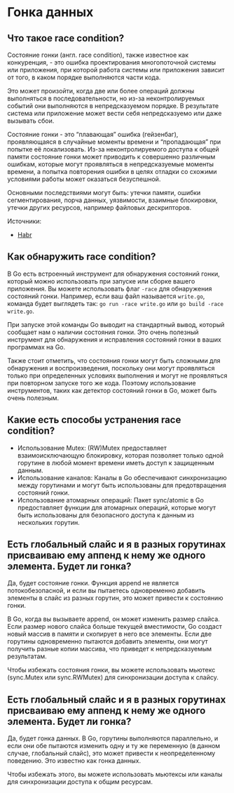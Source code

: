 # Гонка данных

## Что такое race condition?[​](https://golangreview.ru/docs/knowledge/golang/%D0%9F%D0%B0%D1%80%D0%B0%D0%BB%D0%BB%D0%B5%D0%BB%D1%8C%D0%BD%D0%BE%D1%81%D1%82%D1%8C%20%D0%B8%20%D0%BA%D0%BE%D0%BD%D0%BA%D1%83%D1%80%D0%B5%D0%BD%D1%82%D0%BD%D0%BE%D1%81%D1%82%D1%8C/race-condition#%D1%87%D1%82%D0%BE-%D1%82%D0%B0%D0%BA%D0%BE%D0%B5-race-condition "Прямая ссылка на Что такое race condition?")

Состояние гонки (англ. race condition), также известное как конкуренция, - это ошибка проектирования многопоточной системы или приложения, при которой работа системы или приложения зависит от того, в каком порядке выполняются части кода.

Это может произойти, когда две или более операций должны выполняться в последовательности, но из-за неконтролируемых событий они выполняются в непредсказуемом порядке. В результате система или приложение может вести себя непредсказуемо или даже вызывать сбои.

Состояние гонки - это “плавающая” ошибка (гейзенбаг), проявляющаяся в случайные моменты времени и “пропадающая” при попытке её локализовать. Из-за неконтролируемого доступа к общей памяти состояние гонки может приводить к совершенно различным ошибкам, которые могут проявляться в непредсказуемые моменты времени, а попытка повторения ошибки в целях отладки со схожими условиями работы может оказаться безуспешной.

Основными последствиями могут быть: утечки памяти, ошибки сегментирования, порча данных, уязвимости, взаимные блокировки, утечки других ресурсов, например файловых дескрипторов.

Источники:

- [Habr](https://habr.com/ru/articles/764234/)

## Как обнаружить race condition?[​](https://golangreview.ru/docs/knowledge/golang/%D0%9F%D0%B0%D1%80%D0%B0%D0%BB%D0%BB%D0%B5%D0%BB%D1%8C%D0%BD%D0%BE%D1%81%D1%82%D1%8C%20%D0%B8%20%D0%BA%D0%BE%D0%BD%D0%BA%D1%83%D1%80%D0%B5%D0%BD%D1%82%D0%BD%D0%BE%D1%81%D1%82%D1%8C/race-condition#%D0%BA%D0%B0%D0%BA-%D0%BE%D0%B1%D0%BD%D0%B0%D1%80%D1%83%D0%B6%D0%B8%D1%82%D1%8C-race-condition "Прямая ссылка на Как обнаружить race condition?")

В Go есть встроенный инструмент для обнаружения состояний гонки, который можно использовать при запуске или сборке вашего приложения. Вы можете использовать флаг `-race` для обнаружения состояний гонки. Например, если ваш файл называется `write.go`, команда будет выглядеть так: `go run -race write.go` или `go build -race write.go`.

При запуске этой команды Go выводит на стандартный вывод, который сообщает нам о наличии состояния гонки. Это очень полезный инструмент для обнаружения и исправления состояний гонки в ваших программах на Go.

Также стоит отметить, что состояния гонки могут быть сложными для обнаружения и воспроизведения, поскольку они могут проявляться только при определенных условиях выполнения и могут не проявляться при повторном запуске того же кода. Поэтому использование инструментов, таких как детектор состояний гонки в Go, может быть очень полезным.

## Какие есть способы устранения race condition?[​](https://golangreview.ru/docs/knowledge/golang/%D0%9F%D0%B0%D1%80%D0%B0%D0%BB%D0%BB%D0%B5%D0%BB%D1%8C%D0%BD%D0%BE%D1%81%D1%82%D1%8C%20%D0%B8%20%D0%BA%D0%BE%D0%BD%D0%BA%D1%83%D1%80%D0%B5%D0%BD%D1%82%D0%BD%D0%BE%D1%81%D1%82%D1%8C/race-condition#%D0%BA%D0%B0%D0%BA%D0%B8%D0%B5-%D0%B5%D1%81%D1%82%D1%8C-%D1%81%D0%BF%D0%BE%D1%81%D0%BE%D0%B1%D1%8B-%D1%83%D1%81%D1%82%D1%80%D0%B0%D0%BD%D0%B5%D0%BD%D0%B8%D1%8F-race-condition "Прямая ссылка на Какие есть способы устранения race condition?")

- Использование Mutex: (RW)Mutex предоставляет взаимоисключающую блокировку, которая позволяет только одной горутине в любой момент времени иметь доступ к защищенным данным.
- Использование каналов: Каналы в Go обеспечивают синхронизацию между горутинами и могут быть использованы для предотвращения состояний гонки.
- Использование атомарных операций: Пакет sync/atomic в Go предоставляет функции для атомарных операций, которые могут быть использованы для безопасного доступа к данным из нескольких горутин.

## Есть глобальный слайс и я в разных горутинах присваиваю ему аппенд к нему же одного элемента. Будет ли гонка?[​](https://golangreview.ru/docs/knowledge/golang/%D0%9F%D0%B0%D1%80%D0%B0%D0%BB%D0%BB%D0%B5%D0%BB%D1%8C%D0%BD%D0%BE%D1%81%D1%82%D1%8C%20%D0%B8%20%D0%BA%D0%BE%D0%BD%D0%BA%D1%83%D1%80%D0%B5%D0%BD%D1%82%D0%BD%D0%BE%D1%81%D1%82%D1%8C/race-condition#%D0%B5%D1%81%D1%82%D1%8C-%D0%B3%D0%BB%D0%BE%D0%B1%D0%B0%D0%BB%D1%8C%D0%BD%D1%8B%D0%B9-%D1%81%D0%BB%D0%B0%D0%B9%D1%81-%D0%B8-%D1%8F-%D0%B2-%D1%80%D0%B0%D0%B7%D0%BD%D1%8B%D1%85-%D0%B3%D0%BE%D1%80%D1%83%D1%82%D0%B8%D0%BD%D0%B0%D1%85-%D0%BF%D1%80%D0%B8%D1%81%D0%B2%D0%B0%D0%B8%D0%B2%D0%B0%D1%8E-%D0%B5%D0%BC%D1%83-%D0%B0%D0%BF%D0%BF%D0%B5%D0%BD%D0%B4-%D0%BA-%D0%BD%D0%B5%D0%BC%D1%83-%D0%B6%D0%B5-%D0%BE%D0%B4%D0%BD%D0%BE%D0%B3%D0%BE-%D1%8D%D0%BB%D0%B5%D0%BC%D0%B5%D0%BD%D1%82%D0%B0-%D0%B1%D1%83%D0%B4%D0%B5%D1%82-%D0%BB%D0%B8-%D0%B3%D0%BE%D0%BD%D0%BA%D0%B0 "Прямая ссылка на Есть глобальный слайс и я в разных горутинах присваиваю ему аппенд к нему же одного элемента. Будет ли гонка?")

Да, будет состояние гонки. Функция append не является потокобезопасной, и если вы пытаетесь одновременно добавить элементы в слайс из разных горутин, это может привести к состоянию гонки.

В Go, когда вы вызываете append, он может изменить размер слайса. Если размер нового слайса больше текущей вместимости, Go создаст новый массив в памяти и скопирует в него все элементы. Если две горутины одновременно пытаются добавить элементы, они могут получить разные копии массива, что приведет к непредсказуемым результатам.

Чтобы избежать состояния гонки, вы можете использовать мьютекс (sync.Mutex или sync.RWMutex) для синхронизации доступа к слайсу.

## Есть глобальный слайс и я в разных горутинах присваиваю ему аппенд к нему же одного элемента. Будет ли гонка?[​](https://golangreview.ru/docs/knowledge/golang/%D0%9F%D0%B0%D1%80%D0%B0%D0%BB%D0%BB%D0%B5%D0%BB%D1%8C%D0%BD%D0%BE%D1%81%D1%82%D1%8C%20%D0%B8%20%D0%BA%D0%BE%D0%BD%D0%BA%D1%83%D1%80%D0%B5%D0%BD%D1%82%D0%BD%D0%BE%D1%81%D1%82%D1%8C/race-condition#%D0%B5%D1%81%D1%82%D1%8C-%D0%B3%D0%BB%D0%BE%D0%B1%D0%B0%D0%BB%D1%8C%D0%BD%D1%8B%D0%B9-%D1%81%D0%BB%D0%B0%D0%B9%D1%81-%D0%B8-%D1%8F-%D0%B2-%D1%80%D0%B0%D0%B7%D0%BD%D1%8B%D1%85-%D0%B3%D0%BE%D1%80%D1%83%D1%82%D0%B8%D0%BD%D0%B0%D1%85-%D0%BF%D1%80%D0%B8%D1%81%D0%B2%D0%B0%D0%B8%D0%B2%D0%B0%D1%8E-%D0%B5%D0%BC%D1%83-%D0%B0%D0%BF%D0%BF%D0%B5%D0%BD%D0%B4-%D0%BA-%D0%BD%D0%B5%D0%BC%D1%83-%D0%B6%D0%B5-%D0%BE%D0%B4%D0%BD%D0%BE%D0%B3%D0%BE-%D1%8D%D0%BB%D0%B5%D0%BC%D0%B5%D0%BD%D1%82%D0%B0-%D0%B1%D1%83%D0%B4%D0%B5%D1%82-%D0%BB%D0%B8-%D0%B3%D0%BE%D0%BD%D0%BA%D0%B0-1 "Прямая ссылка на Есть глобальный слайс и я в разных горутинах присваиваю ему аппенд к нему же одного элемента. Будет ли гонка?")

Да, будет гонка данных. В Go, горутины выполняются параллельно, и если они обе пытаются изменить одну и ту же переменную (в данном случае, глобальный слайс), это может привести к неопределенному поведению. Это известно как гонка данных.

Чтобы избежать этого, вы можете использовать мьютексы или каналы для синхронизации доступа к общим ресурсам.